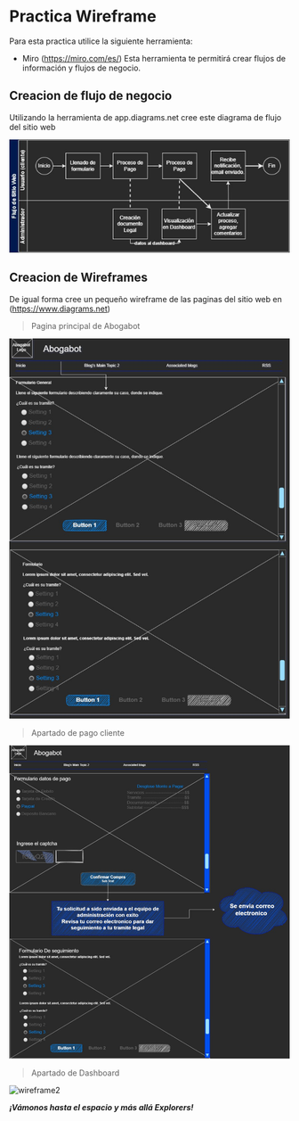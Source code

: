 # Practica Wireframe

Para esta practica utilice la siguiente herramienta:

- Miro (https://miro.com/es/) Esta herramienta te permitirá crear flujos de información y flujos de negocio.

<!--
- Balsamic mockups (https://balsamiq.com/wireframes/) Nos da elementos para poder crear interfaces rápidas y que nos dejan representar la idea.
- Dibujos a mano alzada a veces un wireframe también puede ser en una servilleta o en cualquier forma escrita.
-->

<!-- Y puedes revisar el live del jueves 17/02/22  https://web.microsoftstream.com/video/9bcebbbb-a07a-4ffe-a4b8-3e9ad0c6b5e8
-->

## Creacion de flujo de negocio

Utilizando la herramienta de app.diagrams.net cree este diagrama de flujo del sitio web

![diagrama del negocio](../images/Diagrama_de_Negocio.jpg)

## Creacion de Wireframes

De igual forma cree un pequeño wireframe de las paginas del sitio web en (https://www.diagrams.net)

> Pagina principal de Abogabot

![wireframe1](../images/wireframe_formulario1.jpg)

> Apartado de pago cliente

![wireframe2](../images/wireframe_formulario1-Page-2.jpg)

> Apartado de Dashboard

![wireframe2](../images/wireframe_formulario1-Página-3.jpg)

**_¡Vámonos hasta el espacio y más allá Explorers!_**
